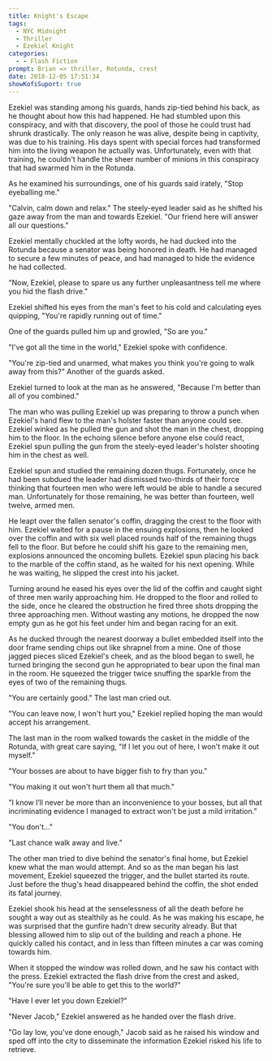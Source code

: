 ```yaml
---
title: Knight's Escape
tags:
  - NYC Midnight
  - Thriller
  - Ezekiel Knight
categories:
  - - Flash Fiction
prompt: Brian => thriller, Rotunda, crest
date: 2018-12-05 17:51:34
showKofiSuport: true
---
```


Ezekiel was standing among his guards, hands zip-tied behind his back, as he thought about how this had happened.  He had stumbled upon this conspiracy, and with that discovery, the pool of those he could trust had shrunk drastically.  The only reason he was alive, despite being in captivity, was due to his training.  His days spent with special forces had transformed him into the living weapon he actually was.  Unfortunately, even with that training, he couldn't handle the sheer number of minions in this conspiracy that had swarmed him in the Rotunda.

As he examined his surroundings, one of his guards said irately, "Stop eyeballing me."

"Calvin, calm down and relax."  The steely-eyed leader said as he shifted his gaze away from the man and towards Ezekiel. "Our friend here will answer all our questions."

Ezekiel mentally chuckled at the lofty words, he had ducked into the Rotunda because a senator was being honored in death.<!-- more -->  He had managed to secure a few minutes of peace, and had managed to hide the evidence he had collected.

"Now, Ezekiel, please to spare us any further unpleasantness tell me where you hid the flash drive."

Ezekiel shifted his eyes from the man's feet to his cold and calculating eyes quipping, "You're rapidly running out of time."

One of the guards pulled him up and growled, "So are you."

"I've got all the time in the world," Ezekiel spoke with confidence.

"You're zip-tied and unarmed, what makes you think you're going to walk away from this?"  Another of the guards asked.

Ezekiel turned to look at the man as he answered, "Because I'm better than all of you combined."

The man who was pulling Ezekiel up was preparing to throw a punch when Ezekiel's hand flew to the man's holster faster than anyone could see.  Ezekiel winked as he pulled the gun and shot the man in the chest, dropping him to the floor.  In the echoing silence before anyone else could react, Ezekiel spun pulling the gun from the steely-eyed leader's holster shooting him in the chest as well.

Ezekiel spun and studied the remaining dozen thugs.  Fortunately, once he had been subdued the leader had dismissed two-thirds of their force thinking that fourteen men who were left would be able to handle a secured man.  Unfortunately for those remaining, he was better than fourteen, well twelve, armed men.

He leapt over the fallen senator's coffin, dragging the crest to the floor with him.  Ezekiel waited for a pause in the ensuing explosions, then he looked over the coffin and with six well placed rounds half of the remaining thugs fell to the floor.  But before he could shift his gaze to the remaining men, explosions announced the oncoming bullets.  Ezekiel spun placing his back to the marble of the coffin stand, as he waited for his next opening.  While he was waiting, he slipped the crest into his jacket.

Turning around he eased his eyes over the lid of the coffin and caught sight of three men warily approaching him.  He dropped to the floor and rolled to the side, once he cleared the obstruction he fired three shots dropping the three approaching men.  Without wasting any motions, he dropped the now empty gun as he got his feet under him and began racing for an exit.

As he ducked through the nearest doorway a bullet embedded itself into the door frame sending chips out like shrapnel from a mine.  One of those jagged pieces sliced Ezekiel's cheek, and as the blood began to swell, he turned bringing the second gun he appropriated to bear upon the final man in the room.  He squeezed the trigger twice snuffing the sparkle from the eyes of two of the remaining thugs.

"You are certainly good."  The last man cried out.

"You can leave now, I won't hurt you,"  Ezekiel replied hoping the man would accept his arrangement.

The last man in the room walked towards the casket in the middle of the Rotunda, with great care saying, "If I let you out of here, I won't make it out myself."

"Your bosses are about to have bigger fish to fry than you."

"You making it out won't hurt them all that much."

"I know I’ll never be more than an inconvenience to your bosses, but all that incriminating evidence I managed to extract won't be just a mild irritation."

"You don't..."

"Last chance walk away and live."

The other man tried to dive behind the senator's final home, but Ezekiel knew what the man would attempt.  And so as the man began his last movement, Ezekiel squeezed the trigger, and the bullet started its route.  Just before the thug's head disappeared behind the coffin, the shot ended its fatal journey.

Ezekiel shook his head at the senselessness of all the death before he sought a way out as stealthily as he could.  As he was making his escape, he was surprised that the gunfire hadn't drew security already.  But that blessing allowed him to slip out of the building and reach a phone.  He quickly called his contact, and in less than fifteen minutes a car was coming towards him.

When it stopped the window was rolled down, and he saw his contact with the press.  Ezekiel extracted the flash drive from the crest and asked, "You're sure you'll be able to get this to the world?"

"Have I ever let you down Ezekiel?"

"Never Jacob," Ezekiel answered as he handed over the flash drive.

"Go lay low, you've done enough,"  Jacob said as he raised his window and sped off into the city to disseminate the information Ezekiel risked his life to retrieve.